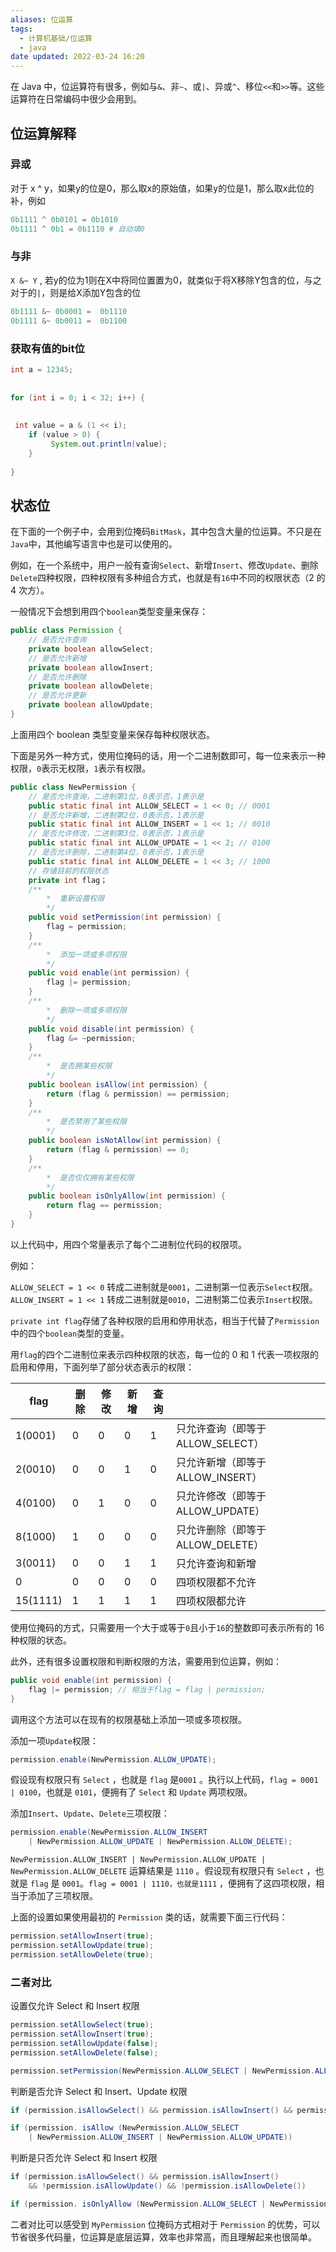 ```yaml
---
aliases: 位运算
tags:
  - 计算机基础/位运算
  - java
date updated: 2022-03-24 16:20
---
```


在 Java 中，位运算符有很多，例如与`&`、非`~`、或`|`、异或`^`、移位`<<`和`>>`等。这些运算符在日常编码中很少会用到。

## 位运算解释

### 异或

对于 x ^ y，如果y的位是0，那么取x的原始值，如果y的位是1，那么取x此位的补，例如

```python
0b1111 ^ 0b0101 = 0b1010
0b1111 ^ 0b1 = 0b1110 # 自动填0
```

### 与非

`X &~ Y` , 若y的位为1则在X中将同位置置为0，就类似于将X移除Y包含的位，与之对于的`|`，则是给X添加Y包含的位

```python
0b1111 &~ 0b0001 =  0b1110
0b1111 &~ 0b0011 =  0b1100
```

### 获取有值的bit位

```java
int a = 12345;  
  
  
for (int i = 0; i < 32; i++) {  
  
  
 int value = a & (1 << i);  
    if (value > 0) {  
		 System.out.println(value);  
    }  
  
}
```

##  状态位

在下面的一个例子中，会用到位掩码`BitMask`，其中包含大量的位运算。不只是在`Java`中，其他编写语言中也是可以使用的。

例如，在一个系统中，用户一般有查询`Select`、新增`Insert`、修改`Update`、删除`Delete`四种权限，四种权限有多种组合方式，也就是有`16`中不同的权限状态（2 的 4 次方）。



一般情况下会想到用四个`boolean`类型变量来保存：

```java
public class Permission {
    // 是否允许查询
    private boolean allowSelect;
    // 是否允许新增
    private boolean allowInsert;
    // 是否允许删除
    private boolean allowDelete;
    // 是否允许更新
    private boolean allowUpdate;
}
```

上面用四个 boolean 类型变量来保存每种权限状态。



下面是另外一种方式，使用位掩码的话，用一个二进制数即可，每一位来表示一种权限，`0`表示无权限，`1`表示有权限。

```java
public class NewPermission {
    // 是否允许查询，二进制第1位，0表示否，1表示是
    public static final int ALLOW_SELECT = 1 << 0; // 0001
    // 是否允许新增，二进制第2位，0表示否，1表示是
    public static final int ALLOW_INSERT = 1 << 1; // 0010
    // 是否允许修改，二进制第3位，0表示否，1表示是
    public static final int ALLOW_UPDATE = 1 << 2; // 0100
    // 是否允许删除，二进制第4位，0表示否，1表示是
    public static final int ALLOW_DELETE = 1 << 3; // 1000
    // 存储目前的权限状态
    private int flag；
    /**
        *  重新设置权限
        */
    public void setPermission(int permission) {
        flag = permission;
    }
    /**
        *  添加一项或多项权限
        */
    public void enable(int permission) {
        flag |= permission;
    }
    /**
        *  删除一项或多项权限
        */
    public void disable(int permission) {
        flag &= ~permission;
    }
    /**
        *  是否拥某些权限
        */
    public boolean isAllow(int permission) {
        return (flag & permission) == permission;
    }
    /**
        *  是否禁用了某些权限
        */
    public boolean isNotAllow(int permission) {
        return (flag & permission) == 0;
    }
    /**
        *  是否仅仅拥有某些权限
        */
    public boolean isOnlyAllow(int permission) {
        return flag == permission;
    }
}

```

以上代码中，用四个常量表示了每个二进制位代码的权限项。

例如：

`ALLOW_SELECT = 1 << 0` 转成二进制就是`0001`，二进制第一位表示`Select`权限。
`ALLOW_INSERT = 1 << 1` 转成二进制就是`0010`，二进制第二位表示`Insert`权限。

`private int flag`存储了各种权限的启用和停用状态，相当于代替了`Permission`中的四个`boolean`类型的变量。

用`flag`的四个二进制位来表示四种权限的状态，每一位的 0 和 1 代表一项权限的启用和停用，下面列举了部分状态表示的权限：

| flag     | 删除 | 修改 | 新增 | 查询 |                         |
| -------- | -- | -- | -- | -- | ----------------------- |
| 1(0001)  | 0  | 0  | 0  | 1  | 只允许查询（即等于 ALLOW_SELECT） |
| 2(0010)  | 0  | 0  | 1  | 0  | 只允许新增（即等于 ALLOW_INSERT） |
| 4(0100)  | 0  | 1  | 0  | 0  | 只允许修改（即等于 ALLOW_UPDATE） |
| 8(1000)  | 1  | 0  | 0  | 0  | 只允许删除（即等于 ALLOW_DELETE） |
| 3(0011)  | 0  | 0  | 1  | 1  | 只允许查询和新增                |
| 0        | 0  | 0  | 0  | 0  | 四项权限都不允许                |
| 15(1111) | 1  | 1  | 1  | 1  | 四项权限都允许                 |

使用位掩码的方式，只需要用一个大于或等于`0`且小于`16`的整数即可表示所有的 16 种权限的状态。

此外，还有很多设置权限和判断权限的方法，需要用到位运算，例如：

```java
public void enable(int permission) {
    flag |= permission; // 相当于flag = flag | permission;
}
```

调用这个方法可以在现有的权限基础上添加一项或多项权限。

添加一项`Update`权限：

```java
permission.enable(NewPermission.ALLOW_UPDATE);
```

假设现有权限只有 `Select` ，也就是 `flag` 是`0001` 。执行以上代码，`flag = 0001 | 0100`，也就是 `0101`，便拥有了 `Select` 和 `Update` 两项权限。

添加`Insert`、`Update`、`Delete`三项权限：

```java
permission.enable(NewPermission.ALLOW_INSERT
    | NewPermission.ALLOW_UPDATE | NewPermission.ALLOW_DELETE);

```

`NewPermission.ALLOW_INSERT | NewPermission.ALLOW_UPDATE | NewPermission.ALLOW_DELETE` 运算结果是 `1110` 。假设现有权限只有 `Select` ，也就是 `flag` 是 `0001`。`flag = 0001 | 1110，也就是1111` ，便拥有了这四项权限，相当于添加了三项权限。

上面的设置如果使用最初的 `Permission` 类的话，就需要下面三行代码：

```java
permission.setAllowInsert(true);
permission.setAllowUpdate(true);
permission.setAllowDelete(true);
```

### 二者对比

设置仅允许 Select 和 Insert 权限



```java
permission.setAllowSelect(true);
permission.setAllowInsert(true);
permission.setAllowUpdate(false);
permission.setAllowDelete(false);
```



```java
permission.setPermission(NewPermission.ALLOW_SELECT | NewPermission.ALLOW_INSERT);
```

判断是否允许 Select 和 Insert、Update 权限



```java
if (permission.isAllowSelect() && permission.isAllowInsert() && permission.isAllowUpdate())
```



```java
if (permission. isAllow (NewPermission.ALLOW_SELECT
    | NewPermission.ALLOW_INSERT | NewPermission.ALLOW_UPDATE))
```

 判断是只否允许 Select 和 Insert 权限



```java
if (permission.isAllowSelect() && permission.isAllowInsert()
    && !permission.isAllowUpdate() && !permission.isAllowDelete())
```



```java
if (permission. isOnlyAllow (NewPermission.ALLOW_SELECT | NewPermission.ALLOW_INSERT))
```

二者对比可以感受到 `MyPermission` 位掩码方式相对于 `Permission` 的优势，可以节省很多代码量，位运算是底层运算，效率也非常高，而且理解起来也很简单。
